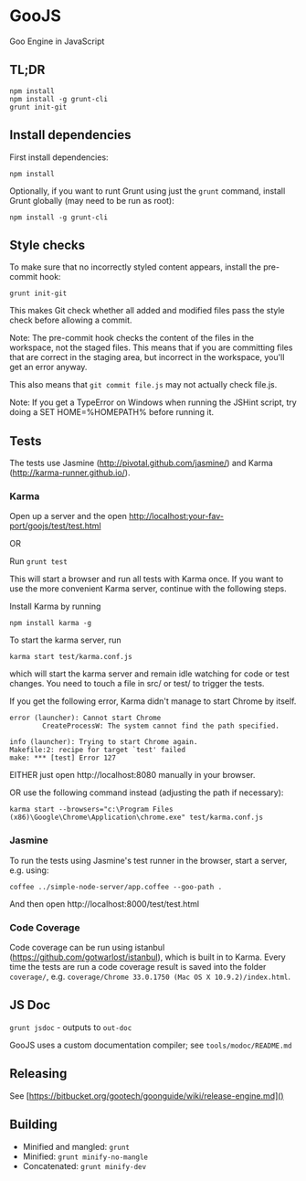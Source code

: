GooJS
=====

Goo Engine in JavaScript


TL;DR
-----

    npm install
    npm install -g grunt-cli
    grunt init-git


Install dependencies
--------------------

First install dependencies:

    npm install

Optionally, if you want to runt Grunt using just the `grunt` command,
install Grunt globally (may need to be run as root):

    npm install -g grunt-cli


Style checks
------------

To make sure that no incorrectly styled content appears, install the pre-commit hook:

    grunt init-git

This makes Git check whether all added and modified files pass the style check
before allowing a commit.

Note: The pre-commit hook checks the content of the files in the workspace, not the staged files. This means that if you are committing files that are correct in the staging area, but incorrect in the workspace, you'll get an error anyway.

This also means that `git commit file.js` may not actually check file.js.

Note: If you get a TypeError on Windows when running the JSHint script, try doing a SET HOME=%HOMEPATH% before running it.


Tests
-----

The tests use Jasmine (http://pivotal.github.com/jasmine/) and Karma (http://karma-runner.github.io/).


### Karma

Open up a server and the open [http://localhost:your-fav-port/goojs/test/test.html]()

OR

Run `grunt test`

This will start a browser and run all tests with Karma once. If you want to use the more convenient Karma server, continue with the following steps.

Install Karma by running

    npm install karma -g

To start the karma server, run

    karma start test/karma.conf.js

which will start the karma server and remain idle watching for code or test changes.
You need to touch a file in src/ or test/ to trigger the tests.

If you get the following error, Karma didn't manage to start Chrome by itself.

    error (launcher): Cannot start Chrome
            CreateProcessW: The system cannot find the path specified.

    info (launcher): Trying to start Chrome again.
    Makefile:2: recipe for target `test' failed
    make: *** [test] Error 127

EITHER just open http://localhost:8080 manually in your browser.

OR use the following command instead (adjusting the path if necessary):

    karma start --browsers="c:\Program Files (x86)\Google\Chrome\Application\chrome.exe" test/karma.conf.js

### Jasmine

To run the tests using Jasmine's test runner in the browser, start a server, e.g. using:

    coffee ../simple-node-server/app.coffee --goo-path .

And then open http://localhost:8000/test/test.html

### Code Coverage

Code coverage can be run using istanbul (https://github.com/gotwarlost/istanbul), which is built in to Karma. Every time the tests are run a code coverage result is saved into the folder `coverage/`, e.g. `coverage/Chrome 33.0.1750 (Mac OS X 10.9.2)/index.html`.

JS Doc
------

`grunt jsdoc` - outputs to `out-doc`

GooJS uses a custom documentation compiler; see `tools/modoc/README.md`

## Releasing

See [https://bitbucket.org/gootech/goonguide/wiki/release-engine.md]()

## Building

- Minified and mangled: `grunt`
- Minified: `grunt minify-no-mangle`
- Concatenated: `grunt minify-dev`

